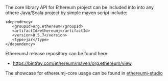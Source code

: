 
The core library API for Ethereum project can be included
into into any othere Java/Scala project by simple maven 
script include: 

```
<dependency>
   <groupId>org.ethereum</groupId>
   <artifactId>ethereumj</artifactId>
   <version>0.5.7</version>
   <type>jar</type>
</dependency>
```


EthereumJ release repository can be found here: 
 * https://bintray.com/ethereum/maven/org.ethereum/view


The showcase for ethereumj-core usage can be found in [ethereumj-studio](../ethereumj-studio)
 
